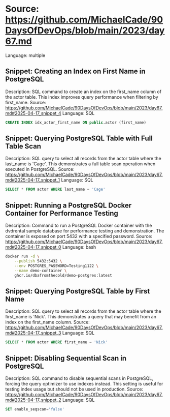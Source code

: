 # Source: https://github.com/MichaelCade/90DaysOfDevOps/blob/main/2023/day67.md
Language: multiple

## Snippet: Creating an Index on First Name in PostgreSQL
Description: SQL command to create an index on the first_name column of the actor table. This index improves query performance when filtering by first_name.
Source: https://github.com/MichaelCade/90DaysOfDevOps/blob/main/2023/day67.md#2025-04-17_snippet_4
Language: SQL

```SQL
CREATE INDEX idx_actor_first_name ON public.actor (first_name)
```

## Snippet: Querying PostgreSQL Table with Full Table Scan
Description: SQL query to select all records from the actor table where the last_name is 'Cage'. This demonstrates a full table scan operation when executed in PostgreSQL.
Source: https://github.com/MichaelCade/90DaysOfDevOps/blob/main/2023/day67.md#2025-04-17_snippet_1
Language: SQL

```SQL
SELECT * FROM actor WHERE last_name = 'Cage'
```

## Snippet: Running a PostgreSQL Docker Container for Performance Testing
Description: Command to run a PostgreSQL Docker container with the dvdrental sample database for performance testing and demonstration. The container is exposed on port 5432 with a specified password.
Source: https://github.com/MichaelCade/90DaysOfDevOps/blob/main/2023/day67.md#2025-04-17_snippet_0
Language: bash

```bash
docker run -d \
    --publish 5432:5432 \
    --env POSTGRES_PASSWORD=Testing1122 \
    --name demo-container \
    ghcr.io/dbafromthecold/demo-postgres:latest
```

## Snippet: Querying PostgreSQL Table by First Name
Description: SQL query to select all records from the actor table where the first_name is 'Nick'. This demonstrates a query that may benefit from an index on the first_name column.
Source: https://github.com/MichaelCade/90DaysOfDevOps/blob/main/2023/day67.md#2025-04-17_snippet_3
Language: SQL

```SQL
SELECT * FROM actor WHERE first_name = 'Nick'
```

## Snippet: Disabling Sequential Scan in PostgreSQL
Description: SQL command to disable sequential scans in PostgreSQL, forcing the query optimizer to use indexes instead. This setting is useful for testing index usage but should not be used in production.
Source: https://github.com/MichaelCade/90DaysOfDevOps/blob/main/2023/day67.md#2025-04-17_snippet_2
Language: SQL

```SQL
SET enable_seqscan='false'
```